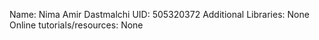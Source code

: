Name: Nima Amir Dastmalchi
UID: 505320372
Additional Libraries: None
Online tutorials/resources: None
